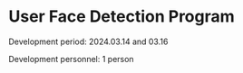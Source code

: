 # User Face Detection Program

Development period: 2024.03.14 and 03.16

Development personnel: 1 person
